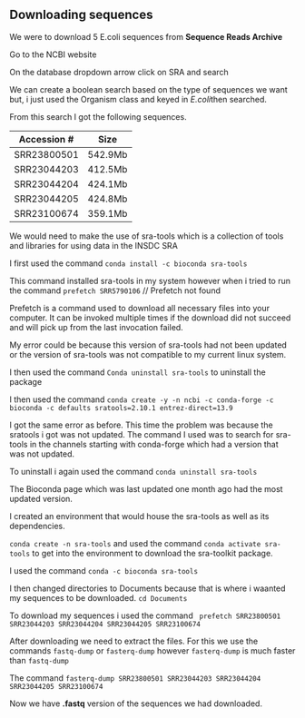 ## Downloading sequences

We were to download 5 E.coli sequences from **Sequence Reads Archive**

Go to the NCBI website

On the database dropdown arrow click on SRA and search

We can create a boolean search based on the type of sequences we want but, i just used the Organism class and keyed in *E.coli*then searched.

From this search I got the following sequences.


|Accession # |Size      |
|------------|----------|
|SRR23800501 | 542.9Mb  |
|SRR23044203 |	412.5Mb |
|SRR23044204 |	424.1Mb |
|SRR23044205 | 	424.8Mb |
|SRR23100674 | 359.1Mb   |


We would need to make the use of sra-tools which is a collection of tools and libraries for using data in the INSDC SRA

I first used the command `conda install -c bioconda sra-tools`

This command installed sra-tools in my system however when i tried to run the command `prefetch SRR5790106` // Prefetch not found

Prefetch is a command used to download all necessary files into your computer. It can be invoked multiple times if the download did not succeed and will pick up from the last invocation failed.

My error could be because this version of sra-tools had not been updated or the version of sra-tools was not compatible to my current linux system.

I then used the command `Conda uninstall sra-tools` to uninstall the package

I then used the command `conda create -y -n ncbi -c conda-forge -c bioconda -c defaults sratools=2.10.1 entrez-direct=13.9`

I got the same error as before. This time the problem was because the sratools i got was not updated. The command I used was to search for sra-tools in the channels starting with conda-forge which had a version that was not updated.

To uninstall i again used the command `conda uninstall sra-tools`

The Bioconda page which was last updated one month ago had the most updated version.

I created an environment that would house the sra-tools as well as its dependencies.

`conda create -n sra-tools` and used the command `conda activate sra-tools` to get into the environment to download the sra-toolkit package.

I used the command `conda -c bioconda sra-tools`

I then changed directories to Documents because that is where i waanted my sequences to be downloaded. `cd Documents`

To download my sequences i used the command ` prefetch SRR23800501 SRR23044203 SRR23044204 SRR23044205 SRR23100674`

After downloading we need to extract the files. For this we use the commands `fastq-dump` or `fasterq-dump` however `fasterq-dump` is much faster than `fastq-dump`

The command `fasterq-dump SRR23800501 SRR23044203 SRR23044204 SRR23044205 SRR23100674`

Now we have **.fastq** version of the sequences we had downloaded.







